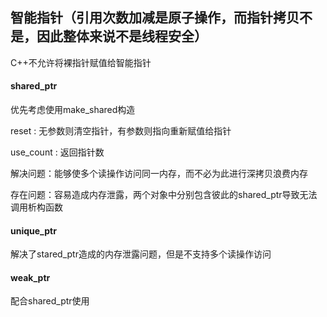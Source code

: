 ## 智能指针（引用次数加减是原子操作，而指针拷贝不是，因此整体来说不是线程安全）

C++不允许将裸指针赋值给智能指针

#### shared_ptr

优先考虑使用make_shared构造

reset : 无参数则清空指针，有参数则指向重新赋值给指针

use_count : 返回指针数

解决问题：能够使多个读操作访问同一内存，而不必为此进行深拷贝浪费内存

存在问题：容易造成内存泄露，两个对象中分别包含彼此的shared_ptr导致无法调用析构函数

#### unique_ptr

解决了stared_ptr造成的内存泄露问题，但是不支持多个读操作访问

#### weak_ptr

配合shared_ptr使用